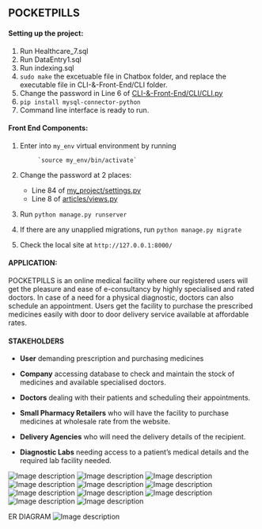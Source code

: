 ## POCKETPILLS

#### Setting up the project:

1. Run Healthcare_7.sql
2. Run DataEntry1.sql
3. Run indexing.sql
4. `sudo make` the excetuable file in Chatbox folder, and replace the executable file in CLI-&-Front-End/CLI folder.
5. Change the password in Line 6 of [CLI-&-Front-End/CLI/CLI.py](https://github.com/ria18405/PocketPills/blob/master/CLI/CLI.py)
6. `pip install mysql-connector-python`
7. Command line interface is ready to run.

#### Front End Components:

1. Enter into `my_env` virtual environment by running 

            `source my_env/bin/activate`
            
2. Change the password at 2 places: 

    *   Line 84 of [my_project/settings.py](https://github.com/ria18405/PocketPills/blob/master/my_project/my_project/settings.py) 
    *   Line 8 of [articles/views.py](https://github.com/ria18405/PocketPills/blob/master/my_project/articles/views.py)    
       
3. Run `python manage.py runserver`

4. If there are any unapplied migrations, run `python manage.py migrate`

5. Check the local site at `http://127.0.0.1:8000/`


#### APPLICATION: 

POCKETPILLS is an online medical facility where our registered users will get the pleasure and ease of e-consultancy by highly specialised and rated doctors. In case of a need for a physical diagnostic, doctors can also schedule an appointment. Users get the facility to purchase the prescribed medicines easily with door to door delivery service available at affordable rates.


#### STAKEHOLDERS

* **User** demanding prescription and purchasing medicines

* **Company** accessing database to check and maintain the stock of medicines and available specialised doctors. 

* **Doctors** dealing with their patients and scheduling their appointments.

* **Small Pharmacy Retailers** who will have the facility to purchase medicines at wholesale rate from the website. 

* **Delivery Agencies** who will need the delivery details of the recipient. 

* **Diagnostic Labs** needing access to a patient’s medical details and the required lab facility needed. 


![Image description](https://github.com/ria18405/PocketPills/blob/master/assets/img1.png)
![Image description](https://github.com/ria18405/PocketPills/blob/master/assets/img2.png)
![Image description](https://github.com/ria18405/PocketPills/blob/master/assets/img3.png)
![Image description](https://github.com/ria18405/PocketPills/blob/master/assets/img4.png)
![Image description](https://github.com/ria18405/PocketPills/blob/master/assets/img5.png)
![Image description](https://github.com/ria18405/PocketPills/blob/master/assets/img6.png)
![Image description](https://github.com/ria18405/PocketPills/blob/master/assets/img7.png)
![Image description](https://github.com/ria18405/PocketPills/blob/master/assets/img8.png)
![Image description](https://github.com/ria18405/PocketPills/blob/master/assets/img9.png)
![Image description](https://github.com/ria18405/PocketPills/blob/master/assets/img10.png)
![Image description](https://github.com/ria18405/PocketPills/blob/master/assets/img11.png)

ER DIAGRAM
![Image description](https://github.com/ria18405/PocketPills/blob/master/assets/er.png)